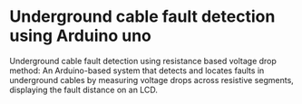 # Underground cable fault detection using Arduino uno
Underground cable fault detection using resistance based voltage drop method: An Arduino-based system that detects and locates faults in underground cables by measuring voltage drops across resistive segments, displaying the fault distance on an LCD. 
